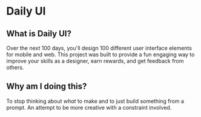 # Daily UI
## What is Daily UI?
Over the next 100 days, you'll design 100 different user interface elements for mobile and web. This project was built to provide a fun engaging way to improve your skills as a designer, earn rewards, and get feedback from others.

## Why am I doing this?
To stop thinking about _what_ to make and to just build something from a prompt.  An attempt to be more creative with a constraint involved.
